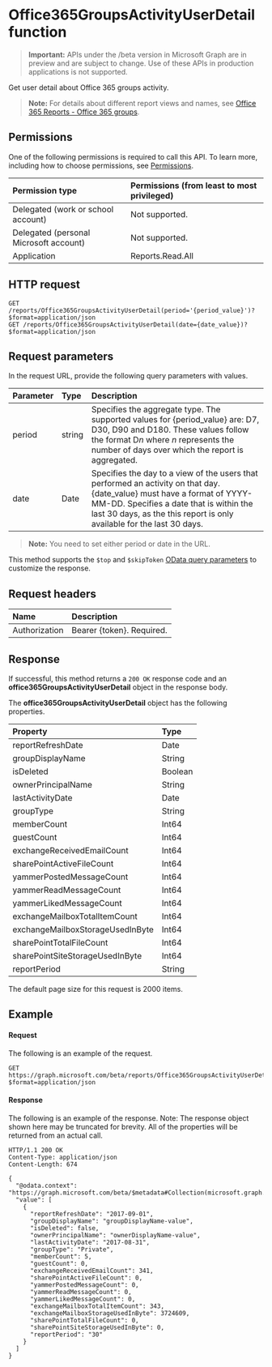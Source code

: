 # Office365GroupsActivityUserDetail function 

> **Important:** APIs under the /beta version in Microsoft Graph are in preview and are subject to change. Use of these APIs in production applications is not supported.

Get user detail about Office 365 groups activity.

> **Note:** For details about different report views and names, see [Office 365 Reports - Office 365 groups](https://support.office.com/client/Office-365-groups-a27f1a99-3557-4f85-9560-a28e3d822a40).

## Permissions

One of the following permissions is required to call this API. To learn more, including how to choose permissions, see [Permissions](../../../concepts/permissions_reference.md).

| Permission type                        | Permissions (from least to most privileged) |
| :------------------------------------- | :--------------------------------------- |
| Delegated (work or school account)     | Not supported.                           |
| Delegated (personal Microsoft account) | Not supported.                           |
| Application                            | Reports.Read.All                         |

## HTTP request

<!-- { "blockType": "ignored" } -->

```http
GET /reports/Office365GroupsActivityUserDetail(period='{period_value}')?$format=application/json
GET /reports/Office365GroupsActivityUserDetail(date={date_value})?$format=application/json
```

## Request parameters

In the request URL, provide the following query parameters with values.

| Parameter | Type   | Description                              |
| :-------- | :----- | :--------------------------------------- |
| period    | string | Specifies the aggregate type. The supported values for {period_value} are: D7, D30, D90 and D180. These values follow the format D*n* where *n* represents the number of days over which the report is aggregated. |
| date      | Date   | Specifies the day to a view of the users that performed an activity on that day. {date_value} must have a format of YYYY-MM-DD. Specifies a date that is within the last 30 days, as the this report is only available for the last 30 days. |

> **Note:** You need to set either period or date in the URL.

This method supports the `$top` and `$skipToken` [OData query parameters](../../../concepts/query_parameters.md) to customize the response.

## Request headers

| Name          | Description               |
| :------------ | :------------------------ |
| Authorization | Bearer {token}. Required. |

## Response

If successful, this method returns a `200 OK` response code and an **office365GroupsActivityUserDetail** object in the response body.

The **office365GroupsActivityUserDetail** object has the following properties.

| Property                         | Type    |
| :------------------------------- | :------ |
| reportRefreshDate                | Date    |
| groupDisplayName                 | String  |
| isDeleted                        | Boolean |
| ownerPrincipalName               | String  |
| lastActivityDate                 | Date    |
| groupType                        | String  |
| memberCount                      | Int64   |
| guestCount                       | Int64   |
| exchangeReceivedEmailCount       | Int64   |
| sharePointActiveFileCount        | Int64   |
| yammerPostedMessageCount         | Int64   |
| yammerReadMessageCount           | Int64   |
| yammerLikedMessageCount          | Int64   |
| exchangeMailboxTotalItemCount    | Int64   |
| exchangeMailboxStorageUsedInByte | Int64   |
| sharePointTotalFileCount         | Int64   |
| sharePointSiteStorageUsedInByte  | Int64   |
| reportPeriod                     | String  |

The default page size for this request is 2000 items.

## Example

#### Request

The following is an example of the request.

```http
GET https://graph.microsoft.com/beta/reports/Office365GroupsActivityUserDetail(period='D7')?$format=application/json
```

#### Response

The following is an example of the response.
Note: The response object shown here may be truncated for brevity. All of the properties will be returned from an actual call.

```http
HTTP/1.1 200 OK
Content-Type: application/json
Content-Length: 674

{
  "@odata.context": "https://graph.microsoft.com/beta/$metadata#Collection(microsoft.graph.office365GroupsActivityUserDetail)", 
  "value": [
    {
      "reportRefreshDate": "2017-09-01", 
      "groupDisplayName": "groupDisplayName-value", 
      "isDeleted": false, 
      "ownerPrincipalName": "ownerDisplayName-value", 
      "lastActivityDate": "2017-08-31", 
      "groupType": "Private", 
      "memberCount": 5, 
      "guestCount": 0, 
      "exchangeReceivedEmailCount": 341, 
      "sharePointActiveFileCount": 0, 
      "yammerPostedMessageCount": 0, 
      "yammerReadMessageCount": 0, 
      "yammerLikedMessageCount": 0, 
      "exchangeMailboxTotalItemCount": 343, 
      "exchangeMailboxStorageUsedInByte": 3724609, 
      "sharePointTotalFileCount": 0, 
      "sharePointSiteStorageUsedInByte": 0, 
      "reportPeriod": "30"
    }
  ]
}
```
